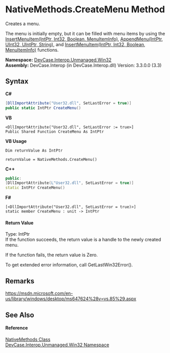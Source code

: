 # NativeMethods.CreateMenu Method 
 

Creates a menu. 

 The menu is initially empty, but it can be filled with menu items by using the <a href="M_DevCase_Interop_Unmanaged_Win32_NativeMethods_InsertMenuItem">InsertMenuItem(IntPtr, Int32, Boolean, MenuItemInfo)</a>, <a href="M_DevCase_Interop_Unmanaged_Win32_NativeMethods_AppendMenu">AppendMenu(IntPtr, UInt32, UIntPtr, String)</a>, and <a href="M_DevCase_Interop_Unmanaged_Win32_NativeMethods_InsertMenuItem">InsertMenuItem(IntPtr, Int32, Boolean, MenuItemInfo)</a> functions.

**Namespace:**&nbsp;<a href="N_DevCase_Interop_Unmanaged_Win32">DevCase.Interop.Unmanaged.Win32</a><br />**Assembly:**&nbsp;DevCase.Interop (in DevCase.Interop.dll) Version: 3.3.0.0 (3.3)

## Syntax

**C#**<br />
``` C#
[DllImportAttribute("User32.dll", SetLastError = true)]
public static IntPtr CreateMenu()
```

**VB**<br />
``` VB
<DllImportAttribute("User32.dll", SetLastError := true>]
Public Shared Function CreateMenu As IntPtr
```

**VB Usage**<br />
``` VB Usage
Dim returnValue As IntPtr

returnValue = NativeMethods.CreateMenu()
```

**C++**<br />
``` C++
public:
[DllImportAttribute(L"User32.dll", SetLastError = true)]
static IntPtr CreateMenu()
```

**F#**<br />
``` F#
[<DllImportAttribute("User32.dll", SetLastError = true)>]
static member CreateMenu : unit -> IntPtr 

```


#### Return Value
Type: IntPtr<br />If the function succeeds, the return value is a handle to the newly created menu. 

 If the function fails, the return value is Zero. 

 To get extended error information, call GetLastWin32Error().

## Remarks
<a href="https://msdn.microsoft.com/en-us/library/windows/desktop/ms647624%28v=vs.85%29.aspx" target="_blank">https://msdn.microsoft.com/en-us/library/windows/desktop/ms647624%28v=vs.85%29.aspx</a>

## See Also


#### Reference
<a href="T_DevCase_Interop_Unmanaged_Win32_NativeMethods">NativeMethods Class</a><br /><a href="N_DevCase_Interop_Unmanaged_Win32">DevCase.Interop.Unmanaged.Win32 Namespace</a><br />